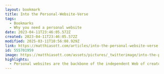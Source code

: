 ```yaml
---
layout: bookmark
title: Into the Personal-Website-Verse
tags:
  - Bookmarks
  - Why you need a personal website
date: 2023-04-11T23:46:05.572Z
created: 2023-04-11T23:46:05.572Z
modified: 2025-03-11T10:56:08.929Z
link: https://matthiasott.com/articles/into-the-personal-website-verse
id: 555701959
image: https://matthiasott.com/assets/pictures/_twitterimage/into-the-personal-website-verse-wide-01.jpg
highlights:
  - Personal websites are the backbone of the independent Web of creators. Even after all those years, they remain a vital part of what makes the web the most remarkable and open medium to date. We shouldn’t take this for granted, though. If we don’t pay enough attention and care about the open web enough, we might lose this valuable asset. So let us protect the Web as a source of inspiration, diversity, creativity, and community. Let us maintain what we have and work together to make this little part of the magic of the Web sparkle even brighter. Let us help new members of the community to start their journey. Let us build, prototype, publish, and connect.
---
```

